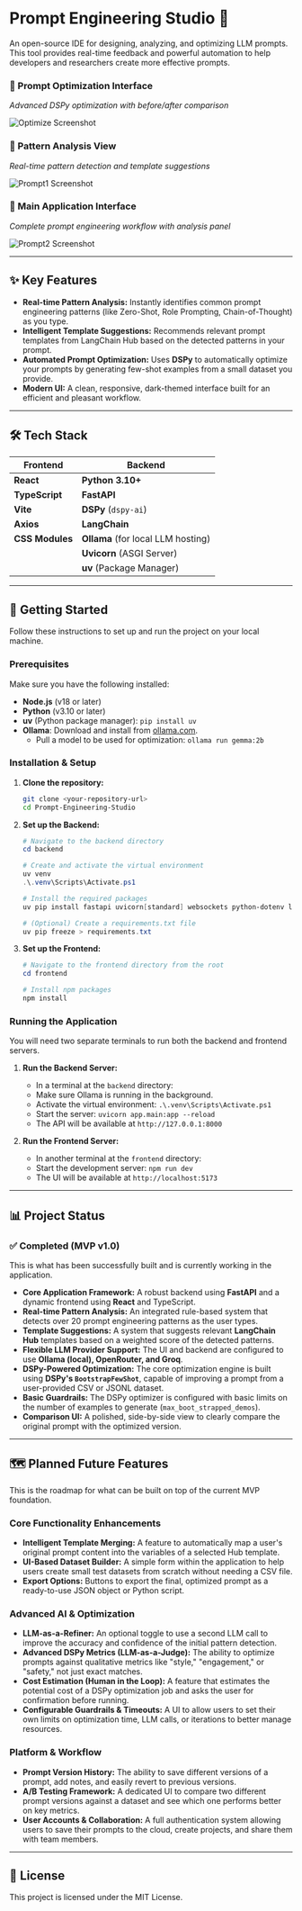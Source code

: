 # Prompt Engineering Studio 🚀

An open-source IDE for designing, analyzing, and optimizing LLM prompts. This tool provides real-time feedback and powerful automation to help developers and researchers create more effective prompts.


### 🚀 Prompt Optimization Interface
*Advanced DSPy optimization with before/after comparison*

![Optimize Screenshot](assets/optimize-screenshot.png)

### 📝 Pattern Analysis View
*Real-time pattern detection and template suggestions*

![Prompt1 Screenshot](assets/prompt1-screenshot.png)

### 🎨 Main Application Interface
*Complete prompt engineering workflow with analysis panel*

![Prompt2 Screenshot](assets/prompt2-screenshot.png)

---

## ✨ Key Features

* **Real-time Pattern Analysis:** Instantly identifies common prompt engineering patterns (like Zero-Shot, Role Prompting, Chain-of-Thought) as you type.
* **Intelligent Template Suggestions:** Recommends relevant prompt templates from LangChain Hub based on the detected patterns in your prompt.
* **Automated Prompt Optimization:** Uses **DSPy** to automatically optimize your prompts by generating few-shot examples from a small dataset you provide.
* **Modern UI:** A clean, responsive, dark-themed interface built for an efficient and pleasant workflow.

---

## 🛠️ Tech Stack

| Frontend                | Backend                          |
| ----------------------- | -------------------------------- |
| **React** | **Python 3.10+** |
| **TypeScript** | **FastAPI** |
| **Vite** | **DSPy** (`dspy-ai`)             |
| **Axios** | **LangChain** |
| **CSS Modules** | **Ollama** (for local LLM hosting) |
|                         | **Uvicorn** (ASGI Server)        |
|                         | **uv** (Package Manager)         |

---

## 🏁 Getting Started

Follow these instructions to set up and run the project on your local machine.

### Prerequisites

Make sure you have the following installed:
* **Node.js** (v18 or later)
* **Python** (v3.10 or later)
* **uv** (Python package manager): `pip install uv`
* **Ollama**: Download and install from [ollama.com](https://ollama.com/).
    * Pull a model to be used for optimization: `ollama run gemma:2b`

### Installation & Setup

1.  **Clone the repository:**
    ```sh
    git clone <your-repository-url>
    cd Prompt-Engineering-Studio
    ```

2.  **Set up the Backend:**
    ```powershell
    # Navigate to the backend directory
    cd backend

    # Create and activate the virtual environment
    uv venv
    .\.venv\Scripts\Activate.ps1

    # Install the required packages
    uv pip install fastapi uvicorn[standard] websockets python-dotenv langchain dspy-ai pandas python-multipart

    # (Optional) Create a requirements.txt file
    uv pip freeze > requirements.txt
    ```

3.  **Set up the Frontend:**
    ```powershell
    # Navigate to the frontend directory from the root
    cd frontend

    # Install npm packages
    npm install
    ```

### Running the Application

You will need two separate terminals to run both the backend and frontend servers.

1.  **Run the Backend Server:**
    * In a terminal at the `backend` directory:
    * Make sure Ollama is running in the background.
    * Activate the virtual environment: `.\.venv\Scripts\Activate.ps1`
    * Start the server: `uvicorn app.main:app --reload`
    * The API will be available at `http://127.0.0.1:8000`

2.  **Run the Frontend Server:**
    * In another terminal at the `frontend` directory:
    * Start the development server: `npm run dev`
    * The UI will be available at `http://localhost:5173`

---

## 📊 Project Status

### ✅ Completed (MVP v1.0)

This is what has been successfully built and is currently working in the application.

* **Core Application Framework:** A robust backend using **FastAPI** and a dynamic frontend using **React** and TypeScript.
* **Real-time Pattern Analysis:** An integrated rule-based system that detects over 20 prompt engineering patterns as the user types.
* **Template Suggestions:** A system that suggests relevant **LangChain Hub** templates based on a weighted score of the detected patterns.
* **Flexible LLM Provider Support:** The UI and backend are configured to use **Ollama (local), OpenRouter, and Groq**.
* **DSPy-Powered Optimization:** The core optimization engine is built using **DSPy's `BootstrapFewShot`**, capable of improving a prompt from a user-provided CSV or JSONL dataset.
* **Basic Guardrails:** The DSPy optimizer is configured with basic limits on the number of examples to generate (`max_boot_strapped_demos`).
* **Comparison UI:** A polished, side-by-side view to clearly compare the original prompt with the optimized version.

---

## 🗺️ Planned Future Features

This is the roadmap for what can be built on top of the current MVP foundation.

### Core Functionality Enhancements
* **Intelligent Template Merging:** A feature to automatically map a user's original prompt content into the variables of a selected Hub template.
* **UI-Based Dataset Builder:** A simple form within the application to help users create small test datasets from scratch without needing a CSV file.
* **Export Options:** Buttons to export the final, optimized prompt as a ready-to-use JSON object or Python script.

### Advanced AI & Optimization
* **LLM-as-a-Refiner:** An optional toggle to use a second LLM call to improve the accuracy and confidence of the initial pattern detection.
* **Advanced DSPy Metrics (LLM-as-a-Judge):** The ability to optimize prompts against qualitative metrics like "style," "engagement," or "safety," not just exact matches.
* **Cost Estimation (Human in the Loop):** A feature that estimates the potential cost of a DSPy optimization job and asks the user for confirmation before running.
* **Configurable Guardrails & Timeouts:** A UI to allow users to set their own limits on optimization time, LLM calls, or iterations to better manage resources.

### Platform & Workflow
* **Prompt Version History:** The ability to save different versions of a prompt, add notes, and easily revert to previous versions.
* **A/B Testing Framework:** A dedicated UI to compare two different prompt versions against a dataset and see which one performs better on key metrics.
* **User Accounts & Collaboration:** A full authentication system allowing users to save their prompts to the cloud, create projects, and share them with team members.

---

## 📄 License

This project is licensed under the MIT License.